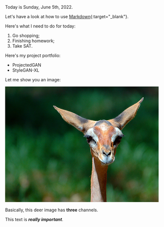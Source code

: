 Today is Sunday, June 5th, 2022.

Let's have a look at how to use [Markdown](https://www.markdownguide.org/cheat-sheet/){:target="_blank"}.

Here's what I need to do for today:
1. Go shopping;
2. Finishing homework;
3. Take SAT.

Here's my project portfolio:
- ProjectedGAN
- StyleGAN-XL

Let me show you an image:  

![image](deer.png)  


Basically, this deer image has **three** channels.

This text is <em><strong>really important</strong></em>.
